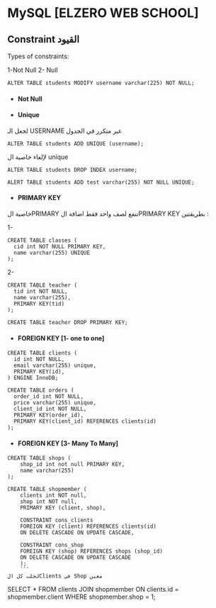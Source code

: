 # MySQL [ELZERO WEB SCHOOL]

##  Constraint القيود
Types of constraints:

1-Not Null 2- Null

```
ALTER TABLE students MODIFY username varchar(225) NOT NULL;
```

- #### Not Null

- #### Unique
لجعل الـ USERNAME غير متكرر في الجدول
```
ALTER TABLE students ADD UNIQUE (username);
```
لإلغاء خاصية ال unique
```
ALTER TABLE students DROP INDEX username;
```
```
ALERT TABLE students ADD test varchar(255) NOT NULL UNIQUE;
```
- #### PRIMARY KEY
خاصية الPRIMARY تنفع لصف واحد فقط
اضافة الPRIMARY KEY بطريقتين :

1-
```
CREATE TABLE classes (
  cid int NOT NULL PRIMARY KEY,
  name varchar(255) UNIQUE
);
```
2-
```
CREATE TABLE teacher (
  tid int NOT NULL,
  name varchar(255),
  PRIMARY KEY(tid)
);
```

```
CREATE TABLE teacher DROP PRIMARY KEY;
```
- #### FOREIGN KEY [1- one to one]
```
CREATE TABLE clients (
  id int NOT NULL,
  email varchar(255) unique,
  PRIMARY KEY(id),
) ENGINE InnoDB;
```
```
CREATE TABLE orders (
  order_id int NOT NULL,
  price varchar(255) unique,
  client_id int NOT NULL,
  PRIMARY KEY(order_id),
  PRIMARY KEY(client_id) REFERENCES clients(id)
);
```
- #### FOREIGN KEY [3- Many To Many]
```
CREATE TABLE shops (
    shop_id int not null PRIMARY KEY,
    name varchar(255)
);
```
```
CREATE TABLE shopmember (
    clients int NOT null,
    shop int NOT null,
    PRIMARY KEY (client, shop),
    
    CONSTRAINT cons_clients
    FOREIGN KEY (client) REFERENCES clients(id)
    ON DELETE CASCADE ON UPDATE CASCADE,
    
    CONSTRAINT cons_shop
    FOREIGN KEY (shop) REFERENCES shops (shop_id)
    ON DELETE CASCADE ON UPDATE CASCADE
    );
    ```
لجلب كل الClients في Shop معين
```
SELECT * FROM clients JOIN shopmember ON clients.id = shopmember.client
WHERE shopmember.shop = 1;
```
